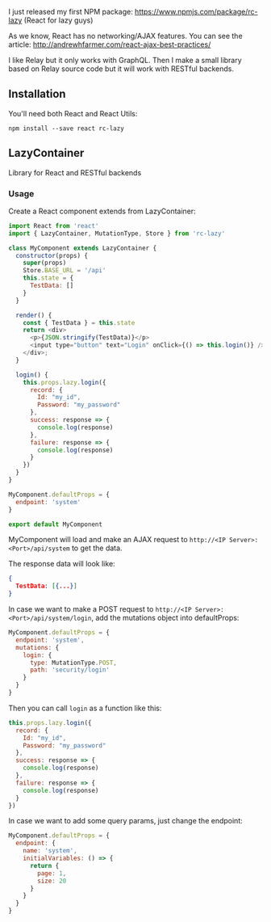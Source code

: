 I just released my first NPM package: https://www.npmjs.com/package/rc-lazy (React for lazy guys)

As we know, React has no networking/AJAX features. You can see the article: http://andrewhfarmer.com/react-ajax-best-practices/

I like Relay but it only works with GraphQL. Then I make a small library based on Relay source code but it will work with RESTful backends.

## Installation

You'll need both React and React Utils:

`npm install --save react rc-lazy`


## LazyContainer

Library for React and RESTful backends


### Usage

Create a React component extends from LazyContainer:

```javascript
import React from 'react'
import { LazyContainer, MutationType, Store } from 'rc-lazy'

class MyComponent extends LazyContainer {
  constructor(props) {
    super(props)
    Store.BASE_URL = '/api'
    this.state = {
      TestData: []
    }
  }

  render() {
    const { TestData } = this.state
    return <div>
      <p>{JSON.stringify(TestData)}</p>
      <input type="button" text="Login" onClick={() => this.login()} />
    </div>;
  }

  login() {
    this.props.lazy.login({
      record: {
        Id: "my_id",
        Password: "my_password"
      },
      success: response => {
        console.log(response)
      },
      failure: response => {
        console.log(response)
      }
    })
  }
}

MyComponent.defaultProps = {
  endpoint: 'system'
}

export default MyComponent
```

MyComponent will load and make an AJAX request to ```http://<IP Server>:<Port>/api/system``` to get the data.

The response data will look like:

```json
{
  TestData: [{...}]
}
```

In case we want to make a POST request to ```http://<IP Server>:<Port>/api/system/login```, add the mutations object into defaultProps:

```javascript
MyComponent.defaultProps = {
  endpoint: 'system',
  mutations: {
    login: {
      type: MutationType.POST,
      path: 'security/login'
    }
  }
}
```

Then you can call ```login``` as a function like this:

```javascript
this.props.lazy.login({
  record: {
    Id: "my_id",
    Password: "my_password"
  },
  success: response => {
    console.log(response)
  },
  failure: response => {
    console.log(response)
  }
})
```

In case we want to add some query params, just change the endpoint:

```javascript
MyComponent.defaultProps = {
  endpoint: {
    name: 'system',
    initialVariables: () => {
      return {
        page: 1,
        size: 20
      }
    }
  }
}
```